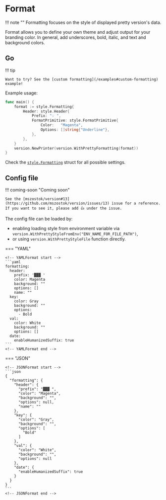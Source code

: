 # Format

!!! note ""
    Formatting focuses on the style of displayed pretty version's data.

Format allows you to define your own theme and adjust output for your branding color. In general, add underscores, bold, italic, and text and background colors.

## Go

!!! tip

    Want to try? See the [custom formatting](/examples#custom-formatting) example!

Example usage:

```go
func main() {
	format := style.Formatting{
		Header: style.Header{
			Prefix: "💡 ",
			FormatPrimitive: style.FormatPrimitive{
				Color:   "Magenta",
				Options: []string{"Underline"},
			},
		},
	}
	version.NewPrinter(version.WithPrettyFormatting(format))
}
```

Check the [`style.Formatting`](https://github.com/mszostok/version/blob/main/style/formatting.go#L4) struct for all possible settings.


## Config file

!!! coming-soon "Coming soon"

    See the [mszostok/version#13](https://github.com/mszostok/version/issues/13) issue for a reference. If you want to see it, please add 👍 under the issue.

The config file can be loaded by:

- enabling loading style from environment variable via `version.WithPrettyStyleFromEnv("ENV_NAME_FOR_FILE_PATH")`,
- or using `version.WithPrettyStyleFile` function directly.

=== "YAML"

    <!-- YAMLFormat start -->
    ```yaml
    formatting:
      header:
        prefix: '▓▓▓ '
        color: Magenta
        background: ""
        options: []
        name: ""
      key:
        color: Gray
        background: ""
        options:
          - Bold
      val:
        color: White
        background: ""
        options: []
      date:
        enableHumanizedSuffix: true
    ```
    <!-- YAMLFormat end -->

=== "JSON"

    <!-- JSONFormat start -->
    ```json
    {
      "formatting": {
        "header": {
          "prefix": "▓▓▓ ",
          "color": "Magenta",
          "background": "",
          "options": null,
          "name": ""
        },
        "key": {
          "color": "Gray",
          "background": "",
          "options": [
            "Bold"
          ]
        },
        "val": {
          "color": "White",
          "background": "",
          "options": null
        },
        "date": {
          "enableHumanizedSuffix": true
        }
      }
    }
    ```
    <!-- JSONFormat end -->

